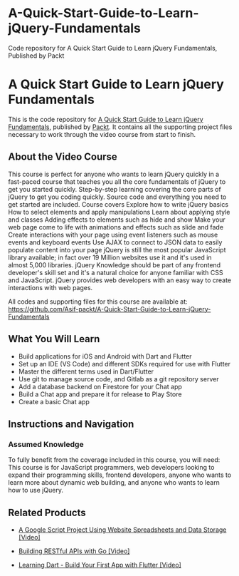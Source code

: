 # A-Quick-Start-Guide-to-Learn-jQuery-Fundamentals
Code repository for A Quick Start Guide to Learn jQuery Fundamentals, Published by Packt
# A Quick Start Guide to Learn jQuery Fundamentals
This is the code repository for [A Quick Start Guide to Learn jQuery Fundamentals](https://www.packtpub.com/application-development/learning-dart-build-your-first-app-flutter-video?utm_source=github&utm_medium=repository&utm_campaign=9781789618495), published by [Packt](https://www.packtpub.com/?utm_source=github). It contains all the supporting project files necessary to work through the video course from start to finish.
## About the Video Course
This course is perfect for anyone who wants to learn jQuery quickly in a fast-paced course that teaches you all the core fundamentals of jQuery to get you started quickly. Step-by-step learning covering the core parts of jQuery to get you coding quickly. Source code and everything you need to get started are included.
Course covers
Explore how to write jQuery basics
How to select elements and apply manipulations
Learn about applying style and classes
Adding effects to elements such as hide and show
Make your web page come to life with animations and effects such as slide and fade
Create interactions with your page using event listeners such as mouse events and keyboard events
Use AJAX to connect to JSON data to easily populate content into your page
jQuery is still the most popular JavaScript library available; in fact over 19 Million websites use it and it's used in almost 5,000 libraries. jQuery Knowledge should be part of any frontend developer's skill set and it's a natural choice for anyone familiar with CSS and JavaScript. jQuery provides web developers with an easy way to create interactions with web pages.

All codes and supporting files for this course are available at: https://github.com/Asif-packt/A-Quick-Start-Guide-to-Learn-jQuery-Fundamentals

<H2>What You Will Learn</H2>
<DIV class=book-info-will-learn-text>
<UL>
<LI>Build applications for iOS and Android with Dart and Flutter 
<LI>Set up an IDE (VS Code) and different SDKs required for use with Flutter 
<LI>Master the different terms used in Dart/Flutter 
<LI>Use git to manage source code, and Gitlab as a git repository server 
<LI>Add a database backend on Firestore for your Chat app 
<LI>Build a Chat app and prepare it for release to Play Store 
<LI>Create a basic Chat app </LI></UL></DIV>

## Instructions and Navigation
### Assumed Knowledge
To fully benefit from the coverage included in this course, you will need:<br/>
This course is for JavaScript programmers, web developers looking to expand their programming skills, frontend developers, anyone who wants to learn more about dynamic web building, and anyone who wants to learn how to use jQuery.


## Related Products
* [A Google Script Project Using Website Spreadsheets and Data Storage [Video]](https://www.packtpub.com/application-development/learning-dart-build-your-first-app-flutter-video?utm_source=github&utm_medium=repository&utm_campaign=9781789618495)

* [Building RESTful APIs with Go [Video]](https://www.packtpub.com/application-development/learning-dart-build-your-first-app-flutter-video?utm_source=github&utm_medium=repository&utm_campaign=9781789618495)

* [Learning Dart - Build Your First App with Flutter [Video]](https://www.packtpub.com/application-development/learning-dart-build-your-first-app-flutter-video?utm_source=github&utm_medium=repository&utm_campaign=9781789618495)

